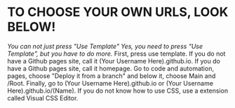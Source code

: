 # TO CHOOSE YOUR OWN URLS, LOOK BELOW!
*You can not just press "Use Template"
Yes, you need to press "Use Template", but you have to do more.*
First, press use template.
If you do not have a Github pages site, call it (Your Username Here).github.io.
If you do have a Github pages site, call it homepage.
Go to code and automation, pages, choose "Deploy it from a branch" and below it, choose Main and /Root.
Finally, go to (Your Username Here).github.io or (Your Username Here).github.io/(Name).
If you do not know how to use CSS, use a extension called Visual CSS Editor.
